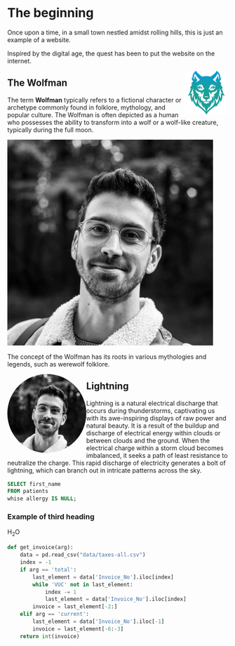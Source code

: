 # The beginning

Once upon a time, in a small town nestled amidst rolling hills, this is just an example of a website.

Inspired by the digital age, the quest has been to put the website on the internet.

<img align="right" width="100" height="100"  title="Image title" alt="Another image" width="350" src="../files/img/favicon.png">

## The Wolfman

The term **Wolfman** typically refers to a fictional character or archetype commonly found in folklore, mythology, and popular culture. The Wolfman is often depicted as a human who possesses the ability to transform into a wolf or a wolf-like creature, typically during the full moon.

![Example](../files/img/Vlad_profile_xs.png)

The concept of the Wolfman has its roots in various mythologies and legends, such as werewolf folklore. 

<img align="left" width="180" title="My image" alt="My profile image" src="../files/img/Vlad_profile_xs.png" style="border-radius:50%">

## Lightning

Lightning is a natural electrical discharge that occurs during thunderstorms, captivating us with its awe-inspiring displays of raw power and natural beauty. It is a result of the buildup and discharge of electrical energy within clouds or between clouds and the ground. When the electrical charge within a storm cloud becomes imbalanced, it seeks a path of least resistance to neutralize the charge. This rapid discharge of electricity generates a bolt of lightning, which can branch out in intricate patterns across the sky.

```sql
SELECT first_name
FROM patients
whise allergy IS NULL;
```

### Example of third heading

H<sub>2</sub>O

```python
def get_invoice(arg):
    data = pd.read_csv("data/taxes-all.csv")
    index = -1
    if arg == 'total':
        last_element = data['Invoice_No'].iloc[index]
        while 'VUC' not in last_element:
            index -= 1
            last_element = data['Invoice_No'].iloc[index]
        invoice = last_element[-2:]
    elif arg == 'current':
        last_element = data['Invoice_No'].iloc[-1]
        invoice = last_element[-6:-3]
    return int(invoice)
```